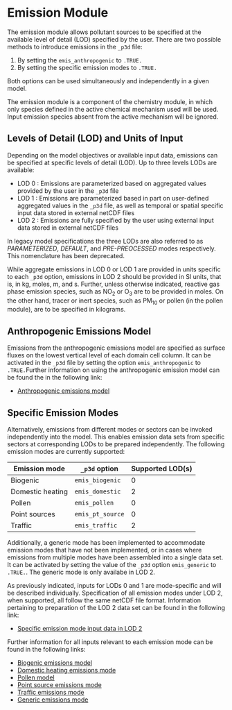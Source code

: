 # Emission Module

The emission module allows pollutant sources to be specified at the available level of detail (LOD) specified by the user. There are two possible methods to introduce emissions in the `_p3d` file:

1. By setting the `emis_anthropogenic` to `.TRUE.`
2. By setting the specific emission modes to `.TRUE.`

Both options can be used simultaneously and independently in a given model.

The emission module is a component of the chemistry module, in which only species defined in the active chemical mechanism used will be used. Input emission species absent from the active mechanism will be ignored.

## Levels of Detail (LOD) and Units of Input

Depending on the model objectives or available input data, emissions can be specified at specific levels of detail (LOD). Up to three levels LODs are available:

* LOD 0 : Emissions are parameterized based on aggregated values provided by the user in the `_p3d` file
* LOD 1 : Emissions are parameterized based in part on user-defined aggregated values in the `_p3d` file, as well as temporal or spatial specific input data stored in external netCDF files
* LOD 2 : Emissions are fully specified by the user using external input data stored in external netCDF files

In legacy model specifications the three LODs are also referred to as *PARAMETERIZED*, *DEFAULT*, and  *PRE-PREOCESSED* modes respectively. This nomenclature has been deprecated.

While aggregate emissions in LOD 0 or LOD 1 are provided in units specific to each `_p3d` option, emissions in LOD 2 should be provided in SI units, that is, in kg, moles, m, and s. Further, unless otherwise indicated, reactive gas phase emission species, such as NO<sub>2</sub> or O<sub>3</sub> are to be provided in moles. On  the other hand, tracer or inert species, such as PM<sub>10</sub> or pollen (in the pollen module), are to be specified in kilograms.

## Anthropogenic Emissions Model

Emissions from the anthropogenic emissions model are specified as surface fluxes on the lowest vertical level of each domain cell column. It can be activated in the `_p3d` file by setting the option `emis_anthropogenic` to `.TRUE.`Further information on using the anthropogenic emission model can be found the in the following link:

* [Anthropogenic emissions model](./CS_model.md)

## Specific Emission Modes

Alternatively, emissions from different modes or sectors can be invoked independently into the model. This enables emission data sets from specific sectors at corresponding LODs to be prepared independently. The following emission modes are currently supported:

| Emission mode    | `_p3d` option     | Supported LOD(s) |
|------------------|-------------------|------------------|
| Biogenic         | `emis_biogenic`   | 0                |
| Domestic heating | `emis_domestic`   | 2                |
| Pollen           | `emis_pollen`     | 0                |
| Point sources    | `emis_pt_source`  | 0                |
| Traffic          | `emis_traffic`    | 2                |

Additionally, a generic mode has been implemented to accommodate emission modes that have not been implemented, or in cases where emissions from multiple modes have been assembled into a single data set. It can be activated by setting the value of the `_p3d` option `emis_generic` to `.TRUE.`.  The generic mode is only availabe in LOD 2.

As previously indicated, inputs for LODs 0 and 1 are mode-specific and will be described individually. Specification of all emission modes under LOD 2, when supported, all follow the same netCDF file format. Information pertaining to preparation of the LOD 2 data set can be found in the following link:

* [Specific emission mode input data in LOD 2](./EMISSIONS_LOD2_spec.md)

Further information for all inputs relevant to each emission mode can be found in the following links:

* [Biogenic emissions model](./BVOC_model.md)
* [Domestic heating emissions mode](./DOMESTIC_model.md)
* [Pollen model](./POLLEN_model.md)
* [Point source emissions mode](./PTSRC_model.md)
* [Traffic emissions mode](./TRAFFIC_model.md)
* [Generic emissions mode](./GENERIC_model.md)
